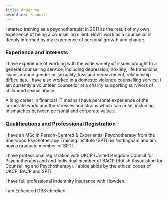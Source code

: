 ```yaml
---
title: About me
permalink: /about/
---
```

I started training as a psychotherapist in 2011 as the result of my own experience of being a counselling client. How I work as a counsellor is deeply informed by my experience of personal growth and change.

### Experience and Interests

I have experience of working with the wide variety of issues brought to a general counselling service, including depression, anxiety, life transitions, issues around gender or sexuality, loss and bereavement, relationship difficulties. I have also worked in a domestic violence counselling service. I am currently a volunteer counsellor at a charity supporting survivors of childhood sexual abuse.

A long career in financial IT means I have personal experience of the corporate world and the stresses and strains which can arise, including mismatches between personal and corporate values. 

### Qualifications and Professional Registration

I have an MSc in Person-Centred &amp; Experiential Psychotherapy from the Sherwood Psychotherapy Training Institute (SPTI) in Nottingham and am now a graduate member of SPTI.

I have professional registration with UKCP (United Kingdom Council for Psychotherapy) and and individual member of BACP (British Association for Counselling and Psychotherapy). I abide abide by the ethical codes of UKCP, BACP and SPTI.

I have full professional indemnity insurance with Howden.

I am Enhanced DBS checked.

